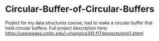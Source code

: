 # Circular-Buffer-of-Circular-Buffers
Project for my data structures course, had to make a circular buffer that held circular buffers.
Full project description here: https://userpages.umbc.edu/~chang/cs341.f17/projects/proj1.shtml
